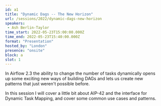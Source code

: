 ```yaml
---
id: a1
title: "Dynamic Dags -- The New Horizon"
url: /sessions/2022/dynamic-dags-new-horizon
speakers:
 - Ash Berlin-Taylor
time_start: 2022-05-23T15:00:00.000Z
time_end: 2022-05-23T15:40:00.000Z
format: "Presentation"
hosted_by: "London"
presence: "onsite"
block: a
slot: 1
---
```


In Airflow 2.3 the ability to change the number of tasks dynamically opens up some exciting new ways of building DAGs and lets us create new patterns that just weren't possible before.
 
 
 
 In this session I will cover a little bit about AIP-42 and the interface for Dynamic Task Mapping, and cover some common use cases and patterns.